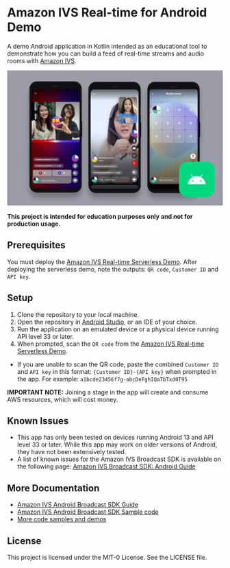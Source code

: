 # Amazon IVS Real-time for Android Demo

A demo Android application in Kotlin intended as an educational tool to demonstrate how you can build a feed of real-time streams and audio rooms with [Amazon IVS](https://www.ivs.rocks/).

<img src="app-screenshot.png" alt="A screenshot of the demo application running on an Android phone." />

**This project is intended for education purposes only and not for production usage.**

## Prerequisites

You must deploy the [Amazon IVS Real-time Serverless Demo](https://github.com/aws-samples/amazon-ivs-real-time-serverless-demo). After deploying the serverless demo, note the outputs: `QR code`, `Customer ID` and `API key`.

## Setup

1. Clone the repository to your local machine.
2. Open the repository in [Android Studio](https://developer.android.com/studio), or an IDE of your choice.
3. Run the application on an emulated device or a physical device running API level 33 or later.
4. When prompted, scan the `QR code` from the [Amazon IVS Real-time Serverless Demo](https://github.com/aws-samples/amazon-ivs-real-time-serverless-demo).

- If you are unable to scan the QR code, paste the combined `Customer ID` and `API key` in this format: `{Customer ID}-{API key}` when prompted in the app. For example: `a1bcde23456f7g-abcDeFghIQaTbTxd0T95`

**IMPORTANT NOTE:** Joining a stage in the app will create and consume AWS resources, which will cost money.

## Known Issues

- This app has only been tested on devices running Android 13 and API level 33 or later. While this app may work on older versions of Android, they have not been extensively tested.
- A list of known issues for the Amazon IVS Broadcast SDK is available on the following page: [Amazon IVS Broadcast SDK: Android Guide](https://docs.aws.amazon.com/ivs/latest/userguide/broadcast-android-issues.html)

## More Documentation

- [Amazon IVS Android Broadcast SDK Guide](https://docs.aws.amazon.com/ivs/latest/userguide/broadcast-android.html)
- [Amazon IVS Android Broadcast SDK Sample code](https://github.com/aws-samples/amazon-ivs-broadcast-android-sample)
- [More code samples and demos](https://www.ivs.rocks/examples)

## License

This project is licensed under the MIT-0 License. See the LICENSE file.
